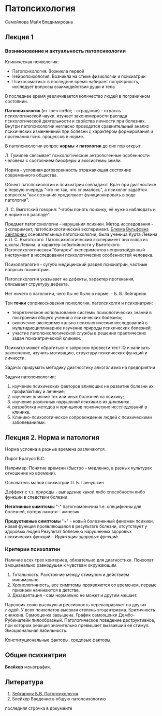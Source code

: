 # Патопсихология

Самойлова Майя Владимировна

## Лекция 1

### Возникновение и актуальность патопсихологии

Клиническая психология:

* Патопсихология: Возникла первой
* Нейропсихология: Возникла на стыке физиологии и психиатрии
* Психосоматика: в последнне время набирает популярность, исследует вопросы взаимодействия души и тела

В последнее время увеличивается количество людей в пограничном состоянии.

**Патопсихология** (от греч πάθος - страдание) - отрасль психологической науки, изучает закономерности распада психологической деятельности и свойства личности при болезнях. Внутри патопсихологии негласно проводится сравнительный анализ психических измененений при болезни с характером формирования и протекания псих. процессов в норме.

В патопсихологии вопрос **нормы** и **патологии** до сих пор открыт.

Л. Гумилев связывает психологические антропогенные особенности человека с состоянием биосферы и экосистемы земли.

Норма - условная договоренность отражаяющая состояние современного общества.

Объект патопсхиологии и психиатрии совпадают. Врач при диагностике в первую очередь "что не так, что сломалось", а психолог задаётся вопросом "как сознание продолжает функционировать в ходе патологии".

Л. С. Выготский говорил: "чтобы понять психику, её нужно наблюдать и в норме и в распаде".

Предмет патопсхиологии - нарушения психики. Метод исследования - эксперимент, патопсихологический эксперимент. [Блюма Вульфовна Зейгарник](https://ru.wikipedia.org/wiki/%D0%97%D0%B5%D0%B9%D0%B3%D0%B0%D1%80%D0%BD%D0%B8%D0%BA,_%D0%91%D0%BB%D1%8E%D0%BC%D0%B0_%D0%92%D1%83%D0%BB%D1%8C%D1%84%D0%BE%D0%B2%D0%BD%D0%B0) основательница патопсихологии, была ученица Курта Левина и Л. С. Выготского. Патопсихологический эксперимент она взяла из школы Левина, а характер событийности у Выготского. Патопсихологическая "батарея" экспериментов непривзойденный инструмент в исследовании психологических особенностей человека.

Психопаталогия - сугубо медицинский раздел психиатрии, частные вопросы психиатрии.

Патопсихология указывает на дефекты, характер протекания, описывает структуру дефекта.

Нет ничего в патологии, чего бы не было в норме. - Б. В. Зейгарник.

Три **точки** соприкосновения психологии, патопсихолги и психоиатрии:

* теоретическое использование системы психологических знаний в построении общего учения о психических болезнях;
* включение экспериментально психологических исследований в мультидисциплинарное изучение природы психических болезней;
* участие патопсихологической службы в решении практических задач психиатрической клиники.

Психиатр может обратиться с запросом провести тест IQ и написать заключение, изучить мотивацию, структуру психических функций и личности.

Задача: придумать методику диагностику алкоголизма на предприятии

Задачи патопсихологии;

1. изучение психических факторов влияющих не развитие болезни их профилактику и лечение;
2. изучение влияние тех или иных болезней на психику;
3. изучение различных _нарушений психики_ в их _динамике_.
4. разработка методов и принципов психических иссследований в клинике.
5. Клинико-психологическое сопровождение людей с психическими заболеваниями.

## Лекция 2. Норма и патология

Норма условна в разные времена различаются.

Пирог Братуся В.С.

Например: Понятие времени (быстро - медленно, в разных культурах отношение ко времени).

Основатель малой психиатрии П. Б. Ганнушкин

Деффект с т.з. природы - выпадение какой либо способности либо функции в следствии болезни.

**Негативные симптомы** "-" патогномоничны т.е. специфичны для болезней, потеря памати - амнезия.

**Продуктивные симптомы** "+" - новый болезненный феномен психики, новая функция проявляющаяся в результате болезни, отсутствует у здоровых людей Результат болезнью нарушенных здоровых психических функций - _Ирритация здоровых функций_.

### Критерии психопатии

Наличие всех трех критериев, обязательно для диагностики. Психопат эмоцианально равнодушен к чувствам окружающим.

1. Тотальность. Расстояние между стимулом и действием минимально.
2. Хронологичность, все симптомы проявляются со временем, первые признаки начинаются в детстве.
3. Дезадаптация - сам нормально не может и другим мешает.

Пароноик свою высокую агрессивность перенаправляет на других людей. У всех психопатов высокая степень эгоцентризма. Критичность снижена. Самооценка завышена. График самооценки Дембо-Рубинштейн пилообразный. Патологическое поведение деструктивное, при котором реакция значительно превышает вызвавший её стимул. Эмоциональная лабильность.

Конституциональные факторы, средовые факторы,

## Общая психиатрия

**Блейхер** монография.

## Литература

1. [Зейгарник Б.В. Патопсихология](http://www.psy.msu.ru/people/zeigarnik/index.html)
2. Блейхер Введение  в общую патопсихологию

последняя строчка в документе
